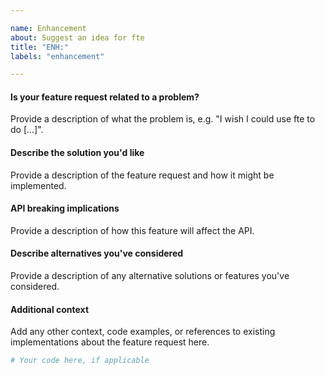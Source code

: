 ```yaml
---

name: Enhancement
about: Suggest an idea for fte
title: "ENH:"
labels: "enhancement"

---
```


#### Is your feature request related to a problem?

Provide a description of what the problem is, e.g. "I wish I could use
fte to do [...]".

#### Describe the solution you'd like

Provide a description of the feature request and how it might be implemented.

#### API breaking implications

Provide a description of how this feature will affect the API.

#### Describe alternatives you've considered

Provide a description of any alternative solutions or features you've considered.

#### Additional context

Add any other context, code examples, or references to existing implementations about
the feature request here.

```python
# Your code here, if applicable
```

